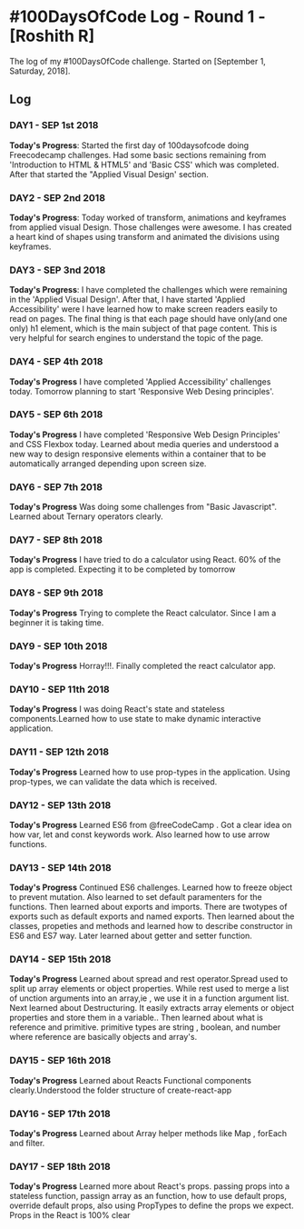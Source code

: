 # #100DaysOfCode Log - Round 1 - [Roshith R]

The log of my #100DaysOfCode challenge. Started on [September 1, Saturday, 2018].

## Log

### DAY1 - SEP 1st 2018

**Today's Progress**: Started the first day of 100daysofcode doing Freecodecamp challenges. Had some basic sections remaining from 'Introduction to HTML & HTML5' and 'Basic CSS' which was completed. After that started the "Applied Visual Design' section.

### DAY2 - SEP 2nd 2018

**Today's Progress**: Today worked of transform, animations and keyframes from applied visual Design. Those challenges were awesome. I has created a heart kind of shapes using transform and animated the divisions using keyframes. 

### DAY3 - SEP 3nd 2018

**Today's Progress**: I have completed the challenges which were remaining in the 'Applied Visual Design'. After that, I have started 'Applied Accessibility' were I have learned how to make screen readers easily to read on pages. The final thing is that each page should have only(and one only) h1 element, which is the main subject of that page content. This is very helpful for search engines to understand the topic of the page.

### DAY4 - SEP 4th 2018

**Today's Progress** I have completed 'Applied Accessibility' challenges today. Tomorrow planning to start 'Responsive Web Desing principles'. 


### DAY5 - SEP 6th 2018

**Today's Progress** I have completed 'Responsive Web Design Principles' and CSS Flexbox today. Learned about media queries and understood a new way to design responsive elements within a container that to be automatically arranged depending upon screen size.

### DAY6 - SEP 7th 2018

**Today's Progress** Was doing some challenges from "Basic Javascript". Learned about Ternary operators clearly. 


### DAY7 - SEP 8th 2018

**Today's Progress**  I have tried to do a calculator using React. 60% of the app is completed. Expecting it to be completed by tomorrow

### DAY8 - SEP 9th 2018

**Today's Progress** Trying to complete the React calculator. Since I am a beginner it is taking time.

### DAY9 - SEP 10th 2018

**Today's Progress** Horray!!!. Finally completed the react calculator app.

### DAY10 - SEP 11th 2018

**Today's Progress** I was doing React's state and stateless components.Learned how to use state to make dynamic interactive application.

### DAY11 - SEP 12th 2018

**Today's Progress** Learned how to use prop-types in the application. Using prop-types, we can validate the data which is received.

### DAY12 - SEP 13th 2018

**Today's Progress** Learned ES6 from @freeCodeCamp . Got a clear idea on how var, let and const keywords work. Also learned how to use arrow functions. 

### DAY13 - SEP 14th 2018

**Today's Progress** Continued ES6 challenges. Learned how to freeze object to prevent mutation. Also learned to set default paramenters for the functions. Then learned about exports and imports. There are twotypes of exports such as default exports and named exports. Then learned about the classes, propeties and  methods and learned how to describe constructor in ES6 and ES7 way. Later learned about getter and setter function.


### DAY14 - SEP 15th 2018

**Today's Progress** Learned about spread and rest operator.Spread used to split up array elements or object properties. While rest used to merge a list of unction arguments into an array,ie , we use it in a function argument list. Next learned about Destructuring. It easily extracts array elements or object properties and store them in a variable.. Then learned about what is reference and primitive. primitive types are string , boolean, and number where reference are basically objects and array's.


### DAY15 - SEP 16th 2018

**Today's Progress** Learned about Reacts Functional components clearly.Understood the folder structure of create-react-app


### DAY16 - SEP 17th 2018

**Today's Progress** Learned about Array helper methods like Map , forEach and filter. 

### DAY17 - SEP 18th 2018

**Today's Progress** Learned more about React's props.
passing props into a stateless function, passign array as an function, how to use default props, override default props, also using PropTypes to define the props we expect. Props in the React is 100% clear
